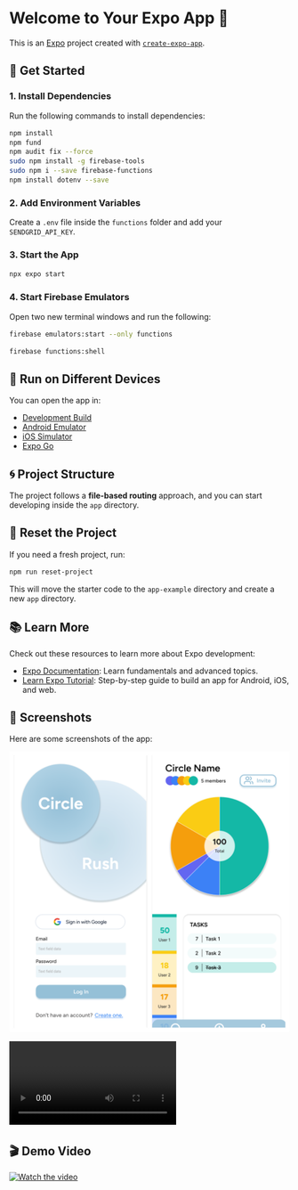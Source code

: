 # Welcome to Your Expo App 👋

This is an [Expo](https://expo.dev) project created with [`create-expo-app`](https://www.npmjs.com/package/create-expo-app).

## 🚀 Get Started

### 1. Install Dependencies

Run the following commands to install dependencies:

```bash
npm install
npm fund
npm audit fix --force
sudo npm install -g firebase-tools
sudo npm i --save firebase-functions
npm install dotenv --save
```

### 2. Add Environment Variables

Create a `.env` file inside the `functions` folder and add your `SENDGRID_API_KEY`.

### 3. Start the App

```bash
npx expo start
```

### 4. Start Firebase Emulators

Open two new terminal windows and run the following:

```bash
firebase emulators:start --only functions
```

```bash
firebase functions:shell
```

## 📱 Run on Different Devices

You can open the app in:

- [Development Build](https://docs.expo.dev/develop/development-builds/introduction/)
- [Android Emulator](https://docs.expo.dev/workflow/android-studio-emulator/)
- [iOS Simulator](https://docs.expo.dev/workflow/ios-simulator/)
- [Expo Go](https://expo.dev/go)

## 🌀 Project Structure

The project follows a **file-based routing** approach, and you can start developing inside the `app` directory.

## 🔄 Reset the Project

If you need a fresh project, run:

```bash
npm run reset-project
```

This will move the starter code to the `app-example` directory and create a new `app` directory.

## 📚 Learn More

Check out these resources to learn more about Expo development:

- [Expo Documentation](https://docs.expo.dev/): Learn fundamentals and advanced topics.
- [Learn Expo Tutorial](https://docs.expo.dev/tutorial/introduction/): Step-by-step guide to build an app for Android, iOS, and web.

## 🎨 Screenshots

Here are some screenshots of the app:

![Local Image](./assets/images/thumb1.png)

<video width="300" controls>
  <source src="./assets/video.mp4" type="video/mp4">
</video>

## 🎬 Demo Video

[![Watch the video](https://img.youtube.com/vi/MYVzb0aCLOU/0.jpg)](https://www.youtube.com/watch?v=MYVzb0aCLOU)




